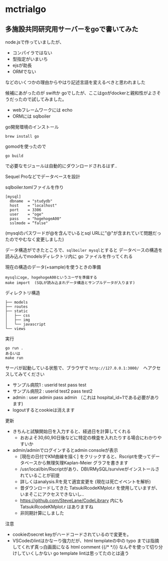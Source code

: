 # mctrialgo

## 多施設共同研究用サーバーをgoで書いてみた

node.jsで作っていましたが、
- コンパイラではない
- 型指定がいまいち
- ejsが助長
- ORMでない

などのいくつかの理由からやはり記述言語を変えるべきと思われました

候補にあがったのが swiftか goでしたが、ここはgoがdockerと親和性がよさそうだったので試してみました。

- webフレームワークには echo
- ORMには sqlboiler

go開発環境のインストール
```
brew install go
```

gomodを使ったので
```
go build
```
で必要なモジュールは自動的にダウンロードされるはず..

Sequel Proなどでデータベースを設計

sqlboiler.tomlファイルを作り
```
[mysql]
  dbname  = "studydb"
  host    = "localhost"
  port    = 3306
  user    = "oge"
  pass    = "hogehogeA00"
  sslmode = “false"
```

(mysqlのパスワードが@を含んでいるとsql URLに"@"が含まれていて問題だったのでやむなく変更しました)

データ構造ができたところで、`sqlboiler mysql`とすると
データベースの構造を読み込んでmodelsディレクトリ内に go ファイルを作ってくれる

現在の構造のデータ(+sample)を使うときの準備
```
mysqlにoge, hogehogeA00というユーザを準備する
make import  (SQLが読み込まれデータ構造とサンプルデータが入ります)
```


ディレクトリ構造
```
├── models
├── routes
├── static
│   ├── css
│   ├── img
│   └── javascript
└── views
```

実行
```
go run .
あるいは
make run
```

サーバが起動している状態で、ブラウザで `http://127.0.0.1:3000/`　へアクセスしてみてください
- サンプル病院1 : userid test pass test
- サンプル病院2 : userid test2 pass test2
- admin : user admin pass admin  （これは hospital_id=1である必要があります)
- logoutするとcookieは消えます

更新
- きちんと試験開始日を入力すると、経過日を計算してくれる
  - おおよそ30,60,90日後などに特定の検査を入れたりする場合にわかりやすいか
- admin/adminでログインするとadmin consoleが表示
  - [現在の日付でKM曲線を描く] をクリックすると、Rscriptを使ってデータベースから無理矢理Kaplan-Meier グラフを書きます
  - /usr/local/bin/Rscriptがあり、DBI/RMySQL/surviveがインストールされていることが前提
  - 詳しくはanalysis.Rを見て適宜変更を (現在は死亡イベントを解析)
  - 昔ダウンロードしてきた TatsukiRcodeKMplot.r を使用していますが、いまそこにアクセスできないし..
  - https://github.com/SteveLane/CodeLibrary 内にも TatsukiRcodeKMplot.r はありますね
  - 非同期計算にしました

注意
- cookieのsecret keyがハードコードされているので変更を。
- VSCodeのlintはかなーり強力だが、html templateの中の typo までは指摘してくれず真っ白画面になる   html comment  {{/* */}} なんぞを使って切り分けしていくしかない go template lintは思ってたのとは違う

